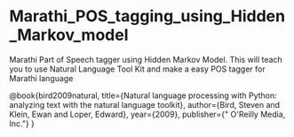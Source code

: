 # Marathi_POS_tagging_using_Hidden_Markov_model
Marathi Part of Speech tagger using Hidden Markov Model. This will teach you to use Natural Language Tool Kit and make a easy POS tagger for Marathi language

@book{bird2009natural,
  title={Natural language processing with Python: analyzing text with the natural language toolkit},
  author={Bird, Steven and Klein, Ewan and Loper, Edward},
  year={2009},
  publisher={" O'Reilly Media, Inc."}
}
